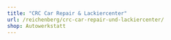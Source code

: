 ```yaml
---
title: "CRC Car Repair & Lackiercenter"
url: /reichenberg/crc-car-repair-und-lackiercenter/
shop: Autowerkstatt
---
```

